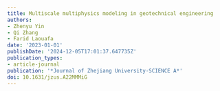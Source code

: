 ```yaml
---
title: Multiscale multiphysics modeling in geotechnical engineering
authors:
- Zhenyu Yin
- Qi Zhang
- Farid Laouafa
date: '2023-01-01'
publishDate: '2024-12-05T17:01:37.647735Z'
publication_types:
- article-journal
publication: '*Journal of Zhejiang University-SCIENCE A*'
doi: 10.1631/jzus.A22MMMiG
---
```

